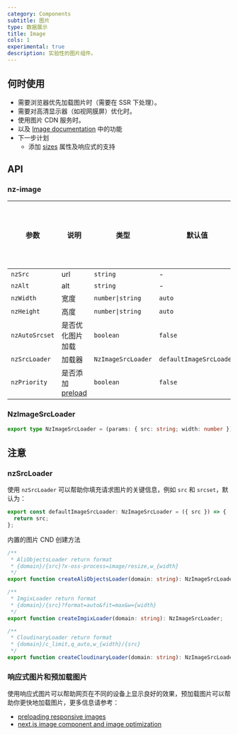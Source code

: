 ```yaml
---
category: Components
subtitle: 图片
type: 数据展示
title: Image
cols: 1
experimental: true
description: 实验性的图片组件。
---
```



## 何时使用

- 需要浏览器优先加载图片时（需要在 SSR 下处理）。
- 需要对高清显示器（如视网膜屏）优化时。
- 使用图片 CDN 服务时。
- 以及 [Image documentation](/components/image/zh) 中的功能
- 下一步计划
  * 添加 [sizes](https://developer.mozilla.org/en-US/docs/Web/HTML/Element/img#attr-sizes) 属性及响应式的支持


## API

### nz-image

| 参数             | 说明                                                                                   | 类型                 | 默认值                     | 支持全局配置 |
|----------------|--------------------------------------------------------------------------------------|--------------------|-------------------------|--------|
| `nzSrc`        | url                                                                                  | `string`           | -                       |        |
| `nzAlt`        | alt                                                                                  | `string`           | -                       |        |
| `nzWidth`      | 宽度                                                                                   | `number\|string`   | `auto`                  |        |
| `nzHeight`     | 高度                                                                                   | `number\|string`   | `auto`                  |        |
| `nzAutoSrcset` | 是否优化图片加载                                                                             | `boolean`          | `false`                 | ✅      |
| `nzSrcLoader`  | 加载器                                                                                  | `NzImageSrcLoader` | `defaultImageSrcLoader` | ✅      |
| `nzPriority`   | 是否添加 [preload](https://developer.mozilla.org/en-US/docs/Web/HTML/Preloading_content) | `boolean`          | `false`                 |        |

### NzImageSrcLoader

```ts
export type NzImageSrcLoader = (params: { src: string; width: number }) => string;
```

## 注意

### nzSrcLoader

使用 `nzSrcLoader` 可以帮助你填充请求图片的关键信息，例如 `src` 和 `srcset`，默认为：

```ts
export const defaultImageSrcLoader: NzImageSrcLoader = ({ src }) => {
  return src;
};
```

内置的图片 CND 创建方法

```ts
/**
 * AliObjectsLoader return format
 * {domain}/{src}?x-oss-process=image/resize,w_{width}
 */
export function createAliObjectsLoader(domain: string): NzImageSrcLoader;

/**
 * ImgixLoader return format
 * {domain}/{src}?format=auto&fit=max&w={width}
 */
export function createImgixLoader(domain: string): NzImageSrcLoader;

/**
 * CloudinaryLoader return format
 * {domain}/c_limit,q_auto,w_{width}/{src}
 */
export function createCloudinaryLoader(domain: string): NzImageSrcLoader;
```


### 响应式图片和预加载图片

使用响应式图片可以帮助网页在不同的设备上显示良好的效果，预加载图片可以帮助你更快地加载图片，更多信息请参考：
- [preloading responsive images](https://web.dev/preload-responsive-images/)
- [next.js image component and image optimization](https://nextjs.org/docs/basic-features/image-optimization)